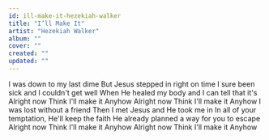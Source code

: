 ```yaml
---
id: ill-make-it-hezekiah-walker
title: "I’ll Make It"
artist: "Hezekiah Walker"
album: ""
cover: ""
created: ""
updated: ""
---
```


I was down to my last dime
But Jesus stepped in right on time
I sure been sick and I couldn't get well
When He healed my body and I can tell that it's
Alright now
Think I'll make it
Anyhow
Alright now
Think I'll make it
Anyhow
I was lost without a friend
Then I met Jesus and He took me in
In all of your temptation, He'll keep the faith
He already planned a way for you to escape
Alright now
Think I'll make it
Anyhow
Alright now
Think I'll make it
Anyhow